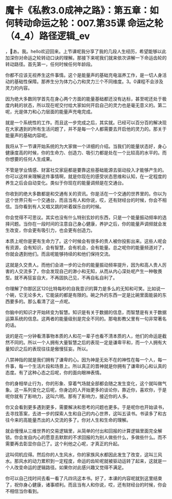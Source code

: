 # 魔卡《私教3.0成神之路》：第五章：如何转动命运之轮：007.第35课 命运之轮（4_4）路径逻辑_ev

，🎼あ。我。hello欢迎回来。上节课呢我分享了我的几段人生经历，希望能够以此加深你对命运之轮转动口诀的理解。那接下来呢我们就来依次讲解一下命运齿轮的转动路径。首先第一，任何时候任何年龄段。

你都不应该无视养生这件事情。这个是能量声的基础充电滋养工作，是一切人身活动的基础性保障。那养生分为体力心力和灵力三个不同维度。3。0课程不会涉及灵力的内容。

因为绝大多数同学首先在身心两个方面的能量基础都还没有达标，甚至呢还处于极度内耗的状态，所以现在呢交付给大家如何开启自己的灵力也是毫无意义的。第二呢，光是体力和心力层面的能量声充电完成。

就是一个系统性的工作。而且这一步完成之后，其实就。已经可以百分百的解决现在大家遇到的所有生活问题了，并不是每一个人都需要去开启他的灵力的。那关于能量声的基础内容呢。

我将从下一节课开始系统的为大家做一个详细的介绍。当我们的能量状态好，身心健康度高的时候，你的生命力、创造力、吸引力都是处在一个比较高的水平的。而你想要的任何人生成果。

不管是学业情感、财富社交家庭都是要靠这些基础能源去驱动投入才能够产生的。你可以这样来理解这件事情啊，就是你现在的感受状态思维和认知，在一定程度的养生之后会自动变化。类似于你现在的能量调频是在交通台。

你收到的绝大多数都是和交通有关的资讯。你是活在一个交通的世界里的。你以为这个世界只有一个交通台，而且当有人和你说，哎，还有财经台的时候，你会不相信。当你看到有人又唱又跳的听着娱乐台的时候。

你会觉得不可思议。其实也没有什么特别玄妙的东西，只是一个能量振动频率的选择问题。当你在一段时间的注意自己身心健康，养护之后，你的能量声调频就会发生改变，你会更有吸引力，也会更有创造力。

本质上呢你是更有生命力了。这个时候会有很多的贵人被你投影出来。这些人呢会有资源，会有知识，会有智慧，会有机会，会有能量。总之呢你的能量频道对了，你就会遇到他们。而且呢能够持续的和他们保持交流。

这就是久交贵人。而他们会进一步的让你的能量振动频率提升，因为和高人贵人厉害的人交流多了，你会发现自己的渺小和无知，从而从内心深处呢产生一种敬畏型。就不再狂妄自大，不再固执己见，不再自私自利了。

你理解了你那区区120比特每秒的自我意识的算力是多么的无知和可笑。比如说一个碗，它无论多大，它能装的都是有限的。碗之外的东西一定是比碗里面能装的东西要多的。那么看清了这一点呢。

你脑中的知识才开始转变为智慧。知识是有关于数据的信息，而智慧是有关于数据运算系统的信息。这两者的能量级别是完全不同的。那电影教父里有一句非常著名的话。

说的是花一分钟看清事物本质的人和花一辈子也看不清本质的人，他们的命运是截然不同的。所以一个人拥有大量智慧之后的表现一定是谦卑平和，而一个人拥有大量知识之后的表现往往是傲慢狂妄。所以。

八禁神指的就是我们拥有了谦卑的心。因为神是无处不在的神性在每一个人，每一件事，每一个生活片段和场景上。所以真正的晋神就是你拥有了谦卑的心和认真的态度。有了这种心态之后呢，你的面向眼神表情。

你的身相举止行为，你的形象、穿着气场就全部都会随之发生变化，这个就叫做气象。这一系列变化之后呢，你身边的人开始更多的谈论你，靠近你，喜欢你，于是呢你就有了影响力，这叫六明。那有了影响力，接近你的人多。

你又会看到更多遇到更多，需要解决和思考的问题也更多。于是呢你也开始读书，去寻找答案，去进一步的探索人生和自己的内心世界，这叫五读书。书读多了和古往今来的高能量杰出的人交流的多了。你对人生和生命的理解。

就会慢慢从三维世界的交易逻辑里，从简单的付出和回报的计算逻辑里面完全解锁。你会发自内心的愿意去默默的不求回报的为别人做些什么，多做些什么。而不需要再去彰显你自己了。这个利他之心呢，才真正的升起。

这叫伺机应得。然后你的人生风水，你的家族风水都因此发生了改变，这叫三风水。那风水的动力累积到一定程度，命运的齿轮呢就被驱动运转了起来，这就是一个人改变命运的逻辑路径。如果你对此感兴趣又觉得不满足。

你可以自己找时间去看一看了凡四讯这本书。好了，本课的内容呢就到这里结束了，祝你身心健康，诸事顺利。而且当有人和你说，哎，还有财经台的时候，你会不相信当你看到。

